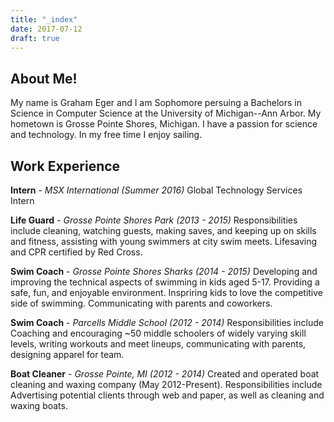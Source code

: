 ```yaml
---
title: "_index"
date: 2017-07-12
draft: true
---
```


About Me!
---------

My name is Graham Eger and I am Sophomore persuing a Bachelors in Science in Computer Science at the University of Michigan--Ann Arbor. My hometown is Grosse Pointe Shores, Michigan. I have a passion for science and technology. In my free time I enjoy sailing.

## Work Experience ##
**Intern** - *MSX International (Summer 2016)*
Global Technology Services Intern

**Life Guard** - *Grosse Pointe Shores Park (2013 - 2015)*
Responsibilities include cleaning, watching guests, making saves, and keeping up on skills and fitness, assisting with young swimmers at city swim meets. Lifesaving and CPR certified by Red Cross.

**Swim Coach** - *Grosse Pointe Shores Sharks (2014 - 2015)*
Developing and improving the technical aspects of swimming in kids aged 5-17. Providing a safe, fun, and enjoyable environment. Inspriring kids to love the competitive side of swimming. Communicating with parents and coworkers.

**Swim Coach** - *Parcells Middle School (2012 - 2014)*
Responsibilities include Coaching and encouraging ~50 middle schoolers of widely varying skill levels, writing workouts and meet lineups, communicating with parents, designing apparel for team.

**Boat Cleaner** - *Grosse Pointe, MI (2012 - 2014)*
Created and operated boat cleaning and waxing company (May 2012-Present). Responsibilities include Advertising potential clients through web and paper, as well as cleaning and waxing boats.

